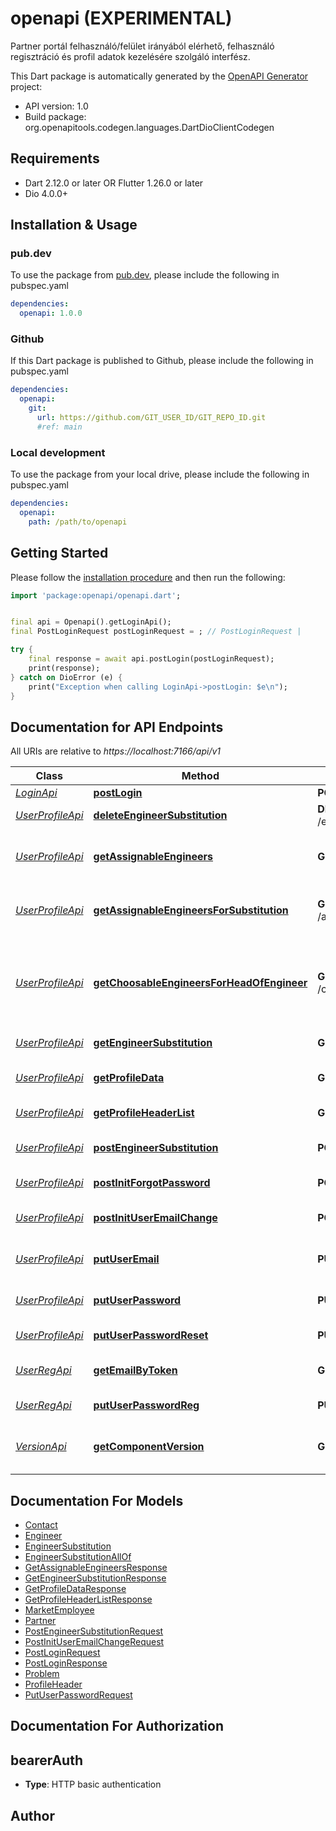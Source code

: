 # openapi (EXPERIMENTAL)
Partner portál felhasználó/felület irányából elérhető, felhasználó regisztráció és profil adatok kezelésére szolgáló interfész.

This Dart package is automatically generated by the [OpenAPI Generator](https://openapi-generator.tech) project:

- API version: 1.0
- Build package: org.openapitools.codegen.languages.DartDioClientCodegen

## Requirements

* Dart 2.12.0 or later OR Flutter 1.26.0 or later
* Dio 4.0.0+

## Installation & Usage

### pub.dev
To use the package from [pub.dev](https://pub.dev), please include the following in pubspec.yaml
```yaml
dependencies:
  openapi: 1.0.0
```

### Github
If this Dart package is published to Github, please include the following in pubspec.yaml
```yaml
dependencies:
  openapi:
    git:
      url: https://github.com/GIT_USER_ID/GIT_REPO_ID.git
      #ref: main
```

### Local development
To use the package from your local drive, please include the following in pubspec.yaml
```yaml
dependencies:
  openapi:
    path: /path/to/openapi
```

## Getting Started

Please follow the [installation procedure](#installation--usage) and then run the following:

```dart
import 'package:openapi/openapi.dart';


final api = Openapi().getLoginApi();
final PostLoginRequest postLoginRequest = ; // PostLoginRequest | 

try {
    final response = await api.postLogin(postLoginRequest);
    print(response);
} catch on DioError (e) {
    print("Exception when calling LoginApi->postLogin: $e\n");
}

```

## Documentation for API Endpoints

All URIs are relative to *https://localhost:7166/api/v1*

Class | Method | HTTP request | Description
------------ | ------------- | ------------- | -------------
[*LoginApi*](doc\LoginApi.md) | [**postLogin**](doc\LoginApi.md#postlogin) | **POST** /login | 
[*UserProfileApi*](doc\UserProfileApi.md) | [**deleteEngineerSubstitution**](doc\UserProfileApi.md#deleteengineersubstitution) | **DELETE** /engineerSubstitution/{substitutionId} | Helyettesítés törlése
[*UserProfileApi*](doc\UserProfileApi.md) | [**getAssignableEngineers**](doc\UserProfileApi.md#getassignableengineers) | **GET** /assignableEngineers | Tiget elbírálható munkatársak listázása
[*UserProfileApi*](doc\UserProfileApi.md) | [**getAssignableEngineersForSubstitution**](doc\UserProfileApi.md#getassignableengineersforsubstitution) | **GET** /assignableEngineersForSubstitution | Helyettesként kiválasztható munkatársak listázása
[*UserProfileApi*](doc\UserProfileApi.md) | [**getChoosableEngineersForHeadOfEngineer**](doc\UserProfileApi.md#getchoosableengineersforheadofengineer) | **GET** /choosableEngineersForHeadOfEngineer | Műszaki előkészítők listázása, akiknek a főmérnök helyettest állíthat be.
[*UserProfileApi*](doc\UserProfileApi.md) | [**getEngineerSubstitution**](doc\UserProfileApi.md#getengineersubstitution) | **GET** /engineerSubstitution | Helyettesítések listázása
[*UserProfileApi*](doc\UserProfileApi.md) | [**getProfileData**](doc\UserProfileApi.md#getprofiledata) | **GET** /profileData | Felhasználó profil adatok lekérése
[*UserProfileApi*](doc\UserProfileApi.md) | [**getProfileHeaderList**](doc\UserProfileApi.md#getprofileheaderlist) | **GET** /profileHeaderList | Felhasználók listázása
[*UserProfileApi*](doc\UserProfileApi.md) | [**postEngineerSubstitution**](doc\UserProfileApi.md#postengineersubstitution) | **POST** /engineerSubstitution/{userId} | Helyettesítő előkészítő beállítása
[*UserProfileApi*](doc\UserProfileApi.md) | [**postInitForgotPassword**](doc\UserProfileApi.md#postinitforgotpassword) | **POST** /initForgotPassword | Elfelejtett jelszó funkció
[*UserProfileApi*](doc\UserProfileApi.md) | [**postInitUserEmailChange**](doc\UserProfileApi.md#postinituseremailchange) | **POST** /initUserEmailChange | E-mail cím változtatás indítása
[*UserProfileApi*](doc\UserProfileApi.md) | [**putUserEmail**](doc\UserProfileApi.md#putuseremail) | **PUT** /userEmail | Felhasználó e-mail cím módosítás
[*UserProfileApi*](doc\UserProfileApi.md) | [**putUserPassword**](doc\UserProfileApi.md#putuserpassword) | **PUT** /userPassword/ | Felhasználó jelszó módosítás
[*UserProfileApi*](doc\UserProfileApi.md) | [**putUserPasswordReset**](doc\UserProfileApi.md#putuserpasswordreset) | **PUT** /userPasswordReset | Új jelszó megadása
[*UserRegApi*](doc\UserRegApi.md) | [**getEmailByToken**](doc\UserRegApi.md#getemailbytoken) | **GET** /emailByTokenReg/{token} | Regisztrációs e-mail cím lekérése
[*UserRegApi*](doc\UserRegApi.md) | [**putUserPasswordReg**](doc\UserRegApi.md#putuserpasswordreg) | **PUT** /userPasswordReg/{token} | Kezdeti jelszó megadása
[*VersionApi*](doc\VersionApi.md) | [**getComponentVersion**](doc\VersionApi.md#getcomponentversion) | **GET** /version | useradmin backend komponens verziószáma


## Documentation For Models

 - [Contact](doc\Contact.md)
 - [Engineer](doc\Engineer.md)
 - [EngineerSubstitution](doc\EngineerSubstitution.md)
 - [EngineerSubstitutionAllOf](doc\EngineerSubstitutionAllOf.md)
 - [GetAssignableEngineersResponse](doc\GetAssignableEngineersResponse.md)
 - [GetEngineerSubstitutionResponse](doc\GetEngineerSubstitutionResponse.md)
 - [GetProfileDataResponse](doc\GetProfileDataResponse.md)
 - [GetProfileHeaderListResponse](doc\GetProfileHeaderListResponse.md)
 - [MarketEmployee](doc\MarketEmployee.md)
 - [Partner](doc\Partner.md)
 - [PostEngineerSubstitutionRequest](doc\PostEngineerSubstitutionRequest.md)
 - [PostInitUserEmailChangeRequest](doc\PostInitUserEmailChangeRequest.md)
 - [PostLoginRequest](doc\PostLoginRequest.md)
 - [PostLoginResponse](doc\PostLoginResponse.md)
 - [Problem](doc\Problem.md)
 - [ProfileHeader](doc\ProfileHeader.md)
 - [PutUserPasswordRequest](doc\PutUserPasswordRequest.md)


## Documentation For Authorization


## bearerAuth

- **Type**: HTTP basic authentication


## Author



